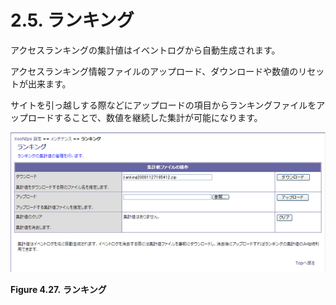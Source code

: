 # 2.5. ランキング

アクセスランキングの集計値はイベントログから自動生成されます。

アクセスランキング情報ファイルのアップロード、ダウンロードや数値のリセットが出来ます。

サイトを引っ越しする際などにアップロードの項目からランキングファイルをアップロードすることで、数値を継続した集計が可能になります。

![&quot;Access Rankings&quot;](../../../.gitbook/assets/xoonips-mente12.png)

**Figure 4.27.**  **ランキング**


